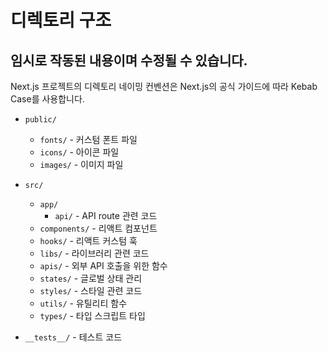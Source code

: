 # 디렉토리 구조

## 임시로 작동된 내용이며 수정될 수 있습니다.
Next.js 프로젝트의 디렉토리 네이밍 컨벤션은 Next.js의 공식 가이드에 따라 Kebab Case를 사용합니다.

- `public/`

  - `fonts/` - 커스텀 폰트 파일
  - `icons/` - 아이콘 파일
  - `images/` - 이미지 파일

- `src/`

  - `app/`
    - `api/` - API route 관련 코드
  - `components/` - 리액트 컴포넌트
  - `hooks/` - 리액트 커스텀 훅
  - `libs/` - 라이브러리 관련 코드
  - `apis/` - 외부 API 호출을 위한 함수
  - `states/` - 글로벌 상태 관리
  - `styles/` - 스타일 관련 코드
  - `utils/` - 유틸리티 함수
  - `types/` - 타입 스크립트 타입
- `__tests__/` - 테스트 코드
